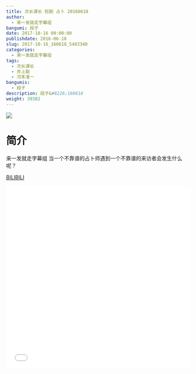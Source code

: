 ```yaml
---
title: 次长课长 短剧 占卜 20160618
author: 
  - 来一发就走字幕组
bangumi: 段子
date: 2017-10-16 00:00:00
publishdate: 2016-06-18
slug: 2017-10-16_160618_5483340
categories: 
  - 来一发就走字幕组
tags: 
  - 次长课长
  - 井上聪
  - 河本准一
bangumis: 
  - 段子
description: 段子&#8226;160618
weight: 39382
---
```


![](https://i.imgur.com/mLsDE2U.jpg)

# 简介  
来一发就走字幕组 当一个不靠谱的占卜师遇到一个不靠谱的来访者会发生什么呢？

  [BILIBILI](https://www.bilibili.com/video/av5483340/)


<div class="vcontainer">  <iframe class='video' src="//www.bilibili.com/blackboard/player.html?cid=8910150&aid=5483340" width="100%" height="500" frameborder="0" allowfullscreen="allowfullscreen"></iframe></div>
